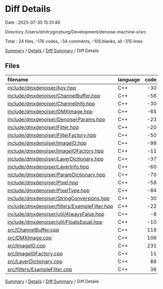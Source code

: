 # Diff Details

Date : 2025-07-30 15:31:49

Directory /Users/dmitryginzburg/Development/denoise-machine-x/src

Total : 24 files,  -176 codes, -34 comments, -105 blanks, all -315 lines

[Summary](results.md) / [Details](details.md) / [Diff Summary](diff.md) / Diff Details

## Files
| filename | language | code | comment | blank | total |
| :--- | :--- | ---: | ---: | ---: | ---: |
| [include/dmxdenoiser/Aov.hpp](/include/dmxdenoiser/Aov.hpp) | C++ | -30 | -25 | -9 | -64 |
| [include/dmxdenoiser/ChannelBuffer.hpp](/include/dmxdenoiser/ChannelBuffer.hpp) | C++ | -56 | -2 | -23 | -81 |
| [include/dmxdenoiser/ChannelInfo.hpp](/include/dmxdenoiser/ChannelInfo.hpp) | C++ | -30 | -1 | -10 | -41 |
| [include/dmxdenoiser/DMXImage.hpp](/include/dmxdenoiser/DMXImage.hpp) | C++ | -65 | -1 | -22 | -88 |
| [include/dmxdenoiser/DenoiserParams.hpp](/include/dmxdenoiser/DenoiserParams.hpp) | C++ | -23 | 0 | -7 | -30 |
| [include/dmxdenoiser/Filter.hpp](/include/dmxdenoiser/Filter.hpp) | C++ | -20 | -1 | -7 | -28 |
| [include/dmxdenoiser/FilterFactory.hpp](/include/dmxdenoiser/FilterFactory.hpp) | C++ | -50 | -11 | -13 | -74 |
| [include/dmxdenoiser/ImageIO.hpp](/include/dmxdenoiser/ImageIO.hpp) | C++ | -98 | -2 | -25 | -125 |
| [include/dmxdenoiser/ImageIOFactory.hpp](/include/dmxdenoiser/ImageIOFactory.hpp) | C++ | -11 | 0 | -6 | -17 |
| [include/dmxdenoiser/LayerDictionary.hpp](/include/dmxdenoiser/LayerDictionary.hpp) | C++ | -37 | -1 | -10 | -48 |
| [include/dmxdenoiser/LayerInfo.hpp](/include/dmxdenoiser/LayerInfo.hpp) | C++ | -60 | -1 | -14 | -75 |
| [include/dmxdenoiser/ParamDictionary.hpp](/include/dmxdenoiser/ParamDictionary.hpp) | C++ | -70 | -5 | -12 | -87 |
| [include/dmxdenoiser/Pixel.hpp](/include/dmxdenoiser/Pixel.hpp) | C++ | -58 | -1 | -14 | -73 |
| [include/dmxdenoiser/PixelType.hpp](/include/dmxdenoiser/PixelType.hpp) | C++ | -84 | -5 | -13 | -102 |
| [include/dmxdenoiser/StringConversions.hpp](/include/dmxdenoiser/StringConversions.hpp) | C++ | -30 | -5 | -7 | -42 |
| [include/dmxdenoiser/filters/ExampleFilter.hpp](/include/dmxdenoiser/filters/ExampleFilter.hpp) | C++ | -22 | -2 | -10 | -34 |
| [include/dmxdenoiser/util/AlwaysFalse.hpp](/include/dmxdenoiser/util/AlwaysFalse.hpp) | C++ | -8 | -1 | -4 | -13 |
| [include/dmxdenoiser/util/FloatsEqual.hpp](/include/dmxdenoiser/util/FloatsEqual.hpp) | C++ | -10 | -1 | -5 | -16 |
| [src/ChannelBuffer.cpp](/src/ChannelBuffer.cpp) | C++ | 116 | 0 | 16 | 132 |
| [src/DMXImage.cpp](/src/DMXImage.cpp) | C++ | 106 | 0 | 14 | 120 |
| [src/ImageIO.cpp](/src/ImageIO.cpp) | C++ | 231 | 1 | 40 | 272 |
| [src/ImageIOFactory.cpp](/src/ImageIOFactory.cpp) | C++ | 11 | 26 | 5 | 42 |
| [src/LayerDictionary.cpp](/src/LayerDictionary.cpp) | C++ | 86 | 0 | 18 | 104 |
| [src/filters/ExampleFilter.cpp](/src/filters/ExampleFilter.cpp) | C++ | 36 | 4 | 13 | 53 |

[Summary](results.md) / [Details](details.md) / [Diff Summary](diff.md) / Diff Details